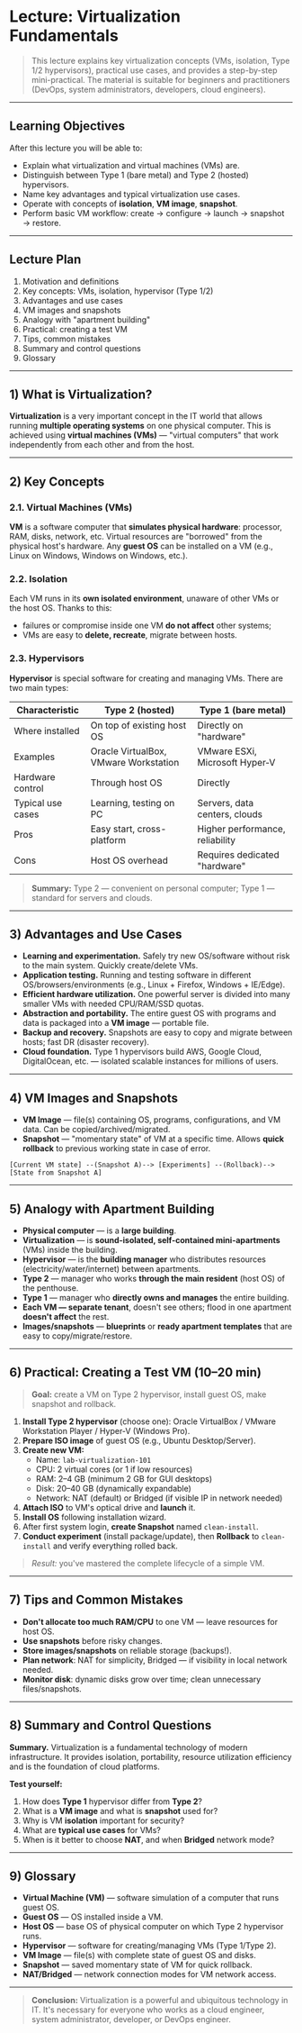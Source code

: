 # Lecture: **Virtualization Fundamentals**

> This lecture explains key virtualization concepts (VMs, isolation, Type 1/2 hypervisors), practical use cases, and provides a step-by-step mini-practical. The material is suitable for beginners and practitioners (DevOps, system administrators, developers, cloud engineers).

---

## Learning Objectives
After this lecture you will be able to:
- Explain what virtualization and virtual machines (VMs) are.
- Distinguish between Type 1 (bare metal) and Type 2 (hosted) hypervisors.
- Name key advantages and typical virtualization use cases.
- Operate with concepts of **isolation**, **VM image**, **snapshot**.
- Perform basic VM workflow: create → configure → launch → snapshot → restore.

---

## Lecture Plan
1. Motivation and definitions
2. Key concepts: VMs, isolation, hypervisor (Type 1/2)
3. Advantages and use cases
4. VM images and snapshots
5. Analogy with "apartment building"
6. Practical: creating a test VM
7. Tips, common mistakes
8. Summary and control questions
9. Glossary

---

## 1) What is Virtualization?

**Virtualization** is a very important concept in the IT world that allows running **multiple operating systems** on one physical computer. This is achieved using **virtual machines (VMs)** — "virtual computers" that work independently from each other and from the host.

---

## 2) Key Concepts

### 2.1. Virtual Machines (VMs)
**VM** is a software computer that **simulates physical hardware**: processor, RAM, disks, network, etc. Virtual resources are "borrowed" from the physical host's hardware. Any **guest OS** can be installed on a VM (e.g., Linux on Windows, Windows on Windows, etc.).

### 2.2. Isolation
Each VM runs in its **own isolated environment**, unaware of other VMs or the host OS. Thanks to this:
- failures or compromise inside one VM **do not affect** other systems;
- VMs are easy to **delete, recreate**, migrate between hosts.

### 2.3. Hypervisors
**Hypervisor** is special software for creating and managing VMs. There are two main types:

| Characteristic | Type 2 (hosted) | Type 1 (bare metal) |
|---|---|---|
| Where installed | On top of existing host OS | Directly on "hardware" |
| Examples | Oracle VirtualBox, VMware Workstation | VMware ESXi, Microsoft Hyper‑V |
| Hardware control | Through host OS | Directly |
| Typical use cases | Learning, testing on PC | Servers, data centers, clouds |
| Pros | Easy start, cross-platform | Higher performance, reliability |
| Cons | Host OS overhead | Requires dedicated "hardware" |

> **Summary:** Type 2 — convenient on personal computer; Type 1 — standard for servers and clouds.

---

## 3) Advantages and Use Cases

- **Learning and experimentation.** Safely try new OS/software without risk to the main system. Quickly create/delete VMs.
- **Application testing.** Running and testing software in different OS/browsers/environments (e.g., Linux + Firefox, Windows + IE/Edge).
- **Efficient hardware utilization.** One powerful server is divided into many smaller VMs with needed CPU/RAM/SSD quotas.
- **Abstraction and portability.** The entire guest OS with programs and data is packaged into a **VM image** — portable file.
- **Backup and recovery.** Snapshots are easy to copy and migrate between hosts; fast DR (disaster recovery).
- **Cloud foundation.** Type 1 hypervisors build AWS, Google Cloud, DigitalOcean, etc. — isolated scalable instances for millions of users.

---

## 4) VM Images and Snapshots

- **VM Image** — file(s) containing OS, programs, configurations, and VM data. Can be copied/archived/migrated.
- **Snapshot** — "momentary state" of VM at a specific time. Allows **quick rollback** to previous working state in case of error.

```text
[Current VM state] --(Snapshot A)--> [Experiments] --(Rollback)--> [State from Snapshot A]
```

---

## 5) Analogy with Apartment Building

- **Physical computer** — is a **large building**.
- **Virtualization** — is **sound-isolated, self-contained mini-apartments** (VMs) inside the building.
- **Hypervisor** — is the **building manager** who distributes resources (electricity/water/internet) between apartments.
- **Type 2** — manager who works **through the main resident** (host OS) of the penthouse.
- **Type 1** — manager who **directly owns and manages** the entire building.
- **Each VM — separate tenant**, doesn't see others; flood in one apartment **doesn't affect** the rest.
- **Images/snapshots** — **blueprints** or **ready apartment templates** that are easy to copy/migrate/restore.

---

## 6) Practical: Creating a Test VM (10–20 min)

> **Goal:** create a VM on Type 2 hypervisor, install guest OS, make snapshot and rollback.

1. **Install Type 2 hypervisor** (choose one): Oracle VirtualBox / VMware Workstation Player / Hyper‑V (Windows Pro).
2. **Prepare ISO image** of guest OS (e.g., Ubuntu Desktop/Server).
3. **Create new VM:**
   - Name: `lab-virtualization-101`
   - CPU: 2 virtual cores (or 1 if low resources)
   - RAM: 2–4 GB (minimum 2 GB for GUI desktops)
   - Disk: 20–40 GB (dynamically expandable)
   - Network: NAT (default) or Bridged (if visible IP in network needed)
4. **Attach ISO** to VM's optical drive and **launch** it.
5. **Install OS** following installation wizard.
6. After first system login, **create Snapshot** named `clean-install`.
7. **Conduct experiment** (install package/update), then **Rollback** to `clean-install` and verify everything rolled back.

> *Result:* you've mastered the complete lifecycle of a simple VM.

---

## 7) Tips and Common Mistakes

- **Don't allocate too much RAM/CPU** to one VM — leave resources for host OS.
- **Use snapshots** before risky changes.
- **Store images/snapshots** on reliable storage (backups!).
- **Plan network**: NAT for simplicity, Bridged — if visibility in local network needed.
- **Monitor disk**: dynamic disks grow over time; clean unnecessary files/snapshots.

---

## 8) Summary and Control Questions

**Summary.** Virtualization is a fundamental technology of modern infrastructure. It provides isolation, portability, resource utilization efficiency and is the foundation of cloud platforms.

**Test yourself:**
1. How does **Type 1** hypervisor differ from **Type 2**?
2. What is a **VM image** and what is **snapshot** used for?
3. Why is VM **isolation** important for security?
4. What are **typical use cases** for VMs?
5. When is it better to choose **NAT**, and when **Bridged** network mode?

---

## 9) Glossary

- **Virtual Machine (VM)** — software simulation of a computer that runs guest OS.
- **Guest OS** — OS installed inside a VM.
- **Host OS** — base OS of physical computer on which Type 2 hypervisor runs.
- **Hypervisor** — software for creating/managing VMs (Type 1/Type 2).
- **VM Image** — file(s) with complete state of guest OS and disks.
- **Snapshot** — saved momentary state of VM for quick rollback.
- **NAT/Bridged** — network connection modes for VM network access.

---

> **Conclusion:** Virtualization is a powerful and ubiquitous technology in IT. It's necessary for everyone who works as a cloud engineer, system administrator, developer, or DevOps engineer.
